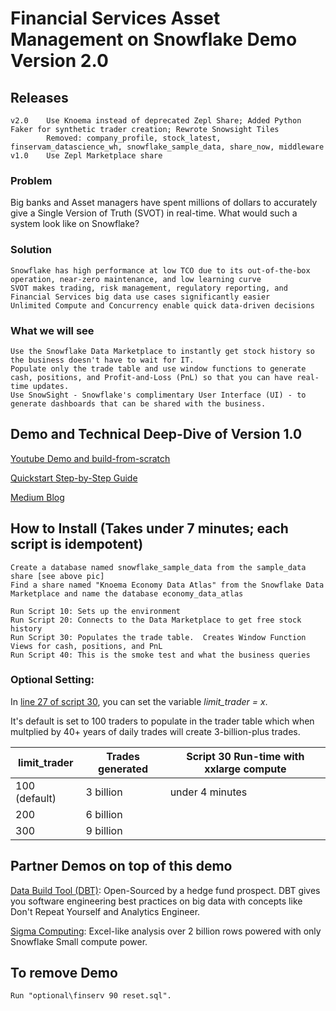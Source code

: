# Financial Services Asset Management on Snowflake Demo Version 2.0

## Releases
    v2.0    Use Knoema instead of deprecated Zepl Share; Added Python Faker for synthetic trader creation; Rewrote Snowsight Tiles
            Removed: company_profile, stock_latest, finservam_datascience_wh, snowflake_sample_data, share_now, middleware
    v1.0    Use Zepl Marketplace share

### Problem
Big banks and Asset managers have spent millions of dollars to accurately give a Single Version of Truth (SVOT) in real-time.  What would such a system look like on Snowflake?

### Solution
    Snowflake has high performance at low TCO due to its out-of-the-box operation, near-zero maintenance, and low learning curve
    SVOT makes trading, risk management, regulatory reporting, and Financial Services big data use cases significantly easier
    Unlimited Compute and Concurrency enable quick data-driven decisions

### What we will see
    Use the Snowflake Data Marketplace to instantly get stock history so the business doesn't have to wait for IT.
    Populate only the trade table and use window functions to generate cash, positions, and Profit-and-Loss (PnL) so that you can have real-time updates.
    Use SnowSight - Snowflake's complimentary User Interface (UI) - to generate dashboards that can be shared with the business.


## Demo and Technical Deep-Dive of Version 1.0
[Youtube Demo and build-from-scratch](https://www.youtube.com/watch?v=HkrRXMHDd-E)

[Quickstart Step-by-Step Guide](https://quickstarts.snowflake.com/guide/financial-services-asset-management-snowflake/#0)

[Medium Blog](https://medium.com/snowflake/open-sourcing-a-snowflake-financial-services-asset-management-system-3-billion-trades-with-1a2a0e04671a)

## How to Install (Takes under 7 minutes; each script is idempotent)

    Create a database named snowflake_sample_data from the sample_data share [see above pic]
    Find a share named "Knoema Economy Data Atlas" from the Snowflake Data Marketplace and name the database economy_data_atlas
    
    Run Script 10: Sets up the environment
    Run Script 20: Connects to the Data Marketplace to get free stock history
    Run Script 30: Populates the trade table.  Creates Window Function Views for cash, positions, and PnL
    Run Script 40: This is the smoke test and what the business queries
    
### Optional Setting:
In [line 27 of script 30](https://github.com/Snowflake-Labs/sfguide-financial-asset-management/blob/master/setup/finserv%20demo%2030%20DDL.sql#L27), you can set the variable *limit_trader = x*.

It's default is set to 100 traders to populate in the trader table which when multplied by 40+ years of daily trades will create 3-billion-plus trades. 
    
limit_trader  | Trades generated | Script 30 Run-time with xxlarge compute
--------------|------------------|------------------------------
100 (default) | 3 billion        | under 4 minutes
200           | 6 billion        | 
300           | 9 billion        | 
    
## Partner Demos on top of this demo

[Data Build Tool (DBT)](https://github.com/ruwhite11/AssetManagement): Open-Sourced by a hedge fund prospect.  DBT gives you software engineering best practices on big data with concepts like Don't Repeat Yourself and Analytics Engineer.

[Sigma Computing](https://sigmacomputing.wistia.com/medias/w7ck8dugdp): Excel-like analysis over 2 billion rows powered with only Snowflake Small compute power.
  
## To remove Demo
    Run "optional\finserv 90 reset.sql".
